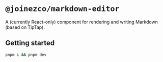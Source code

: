 # `@joinezco/markdown-editor`

A (currently React-only) component for rendering and writing Markdown (based on TipTap).

## Getting started

```sh
pnpm i && pnpm dev
```